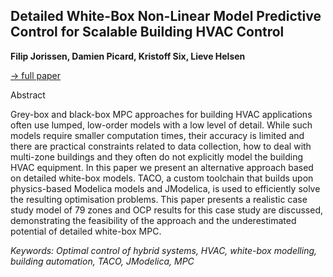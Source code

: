 ## Detailed White-Box Non-Linear Model Predictive Control for Scalable Building HVAC Control

**Filip Jorissen, Damien Picard, Kristoff Six, Lieve Helsen**

[&#8594; full paper](../proceedings/papers/Modelica2021session4B_paper1.pdf)

Abstract

Grey-box and black-box MPC approaches for building
HVAC applications often use lumped, low-order models
with a low level of detail. While such models require
smaller computation times, their accuracy is limited and
there are practical constraints related to data collection,
how to deal with multi-zone buildings and they often do
not explicitly model the building HVAC equipment. In
this paper we present an alternative approach based on detailed
white-box models. TACO, a custom toolchain that
builds upon physics-based Modelica models and JModelica,
is used to efficiently solve the resulting optimisation
problems. This paper presents a realistic case study model
of 79 zones and OCP results for this case study are discussed,
demonstrating the feasibility of the approach and
the underestimated potential of detailed white-box MPC.

*Keywords: Optimal control of hybrid systems, HVAC, white-box modelling, building automation, TACO, JModelica, MPC*
